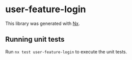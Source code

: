 # user-feature-login

This library was generated with [Nx](https://nx.dev).

## Running unit tests

Run `nx test user-feature-login` to execute the unit tests.
